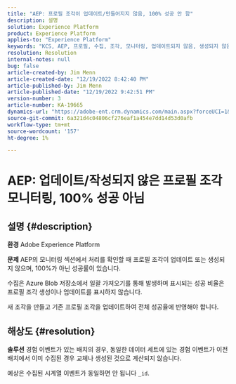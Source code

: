 ```yaml
---
title: "AEP: 프로필 조각이 업데이트/만들어지지 않음, 100% 성공 안 함"
description: 설명
solution: Experience Platform
product: Experience Platform
applies-to: "Experience Platform"
keywords: "KCS, AEP, 프로필, 수집, 조각, 모니터링, 업데이트되지 않음, 생성되지 않음, 성공률이 100%가 아님, Adobe Experience Platform"
resolution: Resolution
internal-notes: null
bug: false
article-created-by: Jim Menn
article-created-date: "12/19/2022 8:42:40 PM"
article-published-by: Jim Menn
article-published-date: "12/19/2022 9:42:51 PM"
version-number: 3
article-number: KA-19665
dynamics-url: "https://adobe-ent.crm.dynamics.com/main.aspx?forceUCI=1&pagetype=entityrecord&etn=knowledgearticle&id=d5588bab-dd7f-ed11-81ac-6045bd006704"
source-git-commit: 6a321d4c04806cf276eaf1a454e7dd14d53d0afb
workflow-type: tm+mt
source-wordcount: '157'
ht-degree: 1%

---
```


# AEP: 업데이트/작성되지 않은 프로필 조각 모니터링, 100% 성공 아님

## 설명 {#description}


<b>환경</b>
Adobe Experience Platform

<b>문제</b>
AEP의 모니터링 섹션에서 처리를 확인할 때 프로필 조각이 업데이트 또는 생성되지 않으며, 100%가 아닌 성공률이 있습니다.

수집은 Azure Blob 저장소에서 일괄 가져오기를 통해 발생하며 표시되는 성공 비율은 프로필 조각 생성이나 업데이트를 표시하지 않습니다.

새 조각을 만들고 기존 프로필 조각을 업데이트하여 전체 성공율에 반영해야 합니다.


## 해상도 {#resolution}


<b>솔루션</b>
경험 이벤트가 있는 배치의 경우, 동일한 데이터 세트에 있는 경험 이벤트가 이전 배치에서 이미 수집된 경우 교체나 생성된 것으로 계산되지 않습니다.

예상은 수집된 시계열 이벤트가 동일하면 안 됩니다 `_id`.
